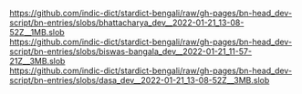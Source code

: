 https://github.com/indic-dict/stardict-bengali/raw/gh-pages/bn-head_dev-script/bn-entries/slobs/bhattacharya_dev__2022-01-21_13-08-52Z__1MB.slob  
https://github.com/indic-dict/stardict-bengali/raw/gh-pages/bn-head_dev-script/bn-entries/slobs/biswas-bangala_dev__2022-01-21_11-57-21Z__3MB.slob  
https://github.com/indic-dict/stardict-bengali/raw/gh-pages/bn-head_dev-script/bn-entries/slobs/dasa_dev__2022-01-21_13-08-52Z__3MB.slob  
